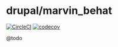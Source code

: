 # drupal/marvin_behat

[![CircleCI](https://circleci.com/gh/Sweetchuck/drupal-marvin_behat/tree/2.x.svg?style=svg)](https://circleci.com/gh/Sweetchuck/drupal-marvin_behat/?branch=2.x)
[![codecov](https://codecov.io/gh/Sweetchuck/drupal-marvin_behat/branch/2.x/graph/badge.svg?token=HSF16OGPyr)](https://app.codecov.io/gh/Sweetchuck/drupal-marvin_behat/branch/2.x)

@todo
